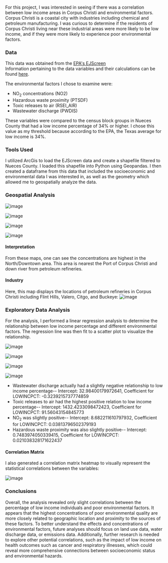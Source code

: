 For this project, I was interested in seeing if there was a correlation between low income areas in Corpus Christi and environmental factors. Corpus Christi is a coastal city with industries including chemical and petroleum manufacturing. I was curious to determine if the residents of Corpus Christi living near these industrial areas were more likely to be low income, and if they were more likely to experience poor environmental factors. 

### Data
This data was obtained from the [EPA's EJScreen](https://www.epa.gov/ejscreen)  
Information pertaining to the data variables and their calculations can be found [here](https://19january2017snapshot.epa.gov/ejscreen/glossary-ejscreen-terms_.html).

The environmental factors I chose to examine were:  
- NO<sub>2</sub> concentrations (NO2)
- Hazardous waste proximity (PTSDF)
- Toxic releases to air (RSEI_AIR)
- Wastewater discharge (PWDIS)

These variables were compared to the census block groups in Nueces County that had a low income percentage of 34% or higher. I chose this value as my threshold because according to the EPA, the Texas average for low income is 34%. 

### Tools Used
I utilized ArcGis to load the EJScreen data and create a shapefile filtered to Nueces County. I loaded this shapefile into Python using Geopandas. I then created a dataframe from this data that included the socioeconomic and environmental data I was interested in, as well as the geometry which allowed me to geospatially analyze the data.

### Geospatial Analysis

![image](https://github.com/user-attachments/assets/08fc32e3-4a56-47e7-8846-3d796625c014)

![image](https://github.com/user-attachments/assets/d085b473-8334-4063-8f20-e7d2a06f7a36)

![image](https://github.com/user-attachments/assets/92531bea-9c93-4f93-bbd4-e8e6f5511bd6)

![image](https://github.com/user-attachments/assets/ddae173a-65ed-4ceb-9645-b6333000a61e)

#### Interpretation
From these maps, one can see the concentrations are highest in the North/Downtown area. This area is nearest the Port of Corpus Christi and down river from petroleum refineries.


#### Industry
Here, this map displays the locations of petroleum refineries in Corpus Christi including Flint Hills, Valero, Citgo, and Buckeye:
![image](https://github.com/user-attachments/assets/2f5627f1-1011-46f2-a5a2-46084e7b71c6)


### Exploratory Data Analysis
For the analysis, I performed a linear regression analysis to determine the relationship between low income percentage and different environmental factors. The regression line was then fit to a scatter plot to visualize the relationship.

![image](https://github.com/user-attachments/assets/849635b1-9945-402b-ab1a-3f03fe3e74b9)

![image](https://github.com/user-attachments/assets/1f60ef34-b2ae-4a29-82a7-99b27d2d6d7a)

![image](https://github.com/user-attachments/assets/d2723388-fe21-4e2e-9050-3a39d10ced3c)

![image](https://github.com/user-attachments/assets/b9f9cc9d-3511-4ebc-856b-423d480cb0d7)

- Wastewater discharge actually had a slightly negative relationship to low income percentage-- Intercept: 32.98400179972641, Coefficient for LOWINCPCT: -0.3239215737774859
- Toxic releases to air had the highest positive relation to low income percentage-- Intercept: 1432.4233098472423, Coefficient for LOWINCPCT: 91.56043154845773
- NO<sub>2</sub> was slightly positive-- Intercept: 8.682211610797932, Coefficient for LOWINCPCT: 0.03813796502379193
- Hazardous waste proximity was also slightly positive-- Intercept: 0.7483974050339415, Coefficient for LOWINCPCT: 0.021038328171622437

#### Correlation Matrix
I also generated a correlation matrix heatmap to visually represent the statistical correlations between the variables:

![image](https://github.com/user-attachments/assets/aebb8e50-ce30-42d1-b0f4-0a76f65fe826)

### Conclusions
Overall, the analysis revealed only slight correlations between the percentage of low income individuals and poor environmental factors. It appears that the highest concentrations of poor environmental quality are more closely related to geographic location and proximity to the sources of these factors. To better understand the effects and concentrations of environmental factors, future analyses should focus on land use data, water discharge data, or emissions data. Additionally, further research is needed to explore other potential correlations, such as the impact of low income on health outcomes such as cancer and respiratory illnesses, which could reveal more comprehensive connections between socioeconomic status and environmental hazards.
